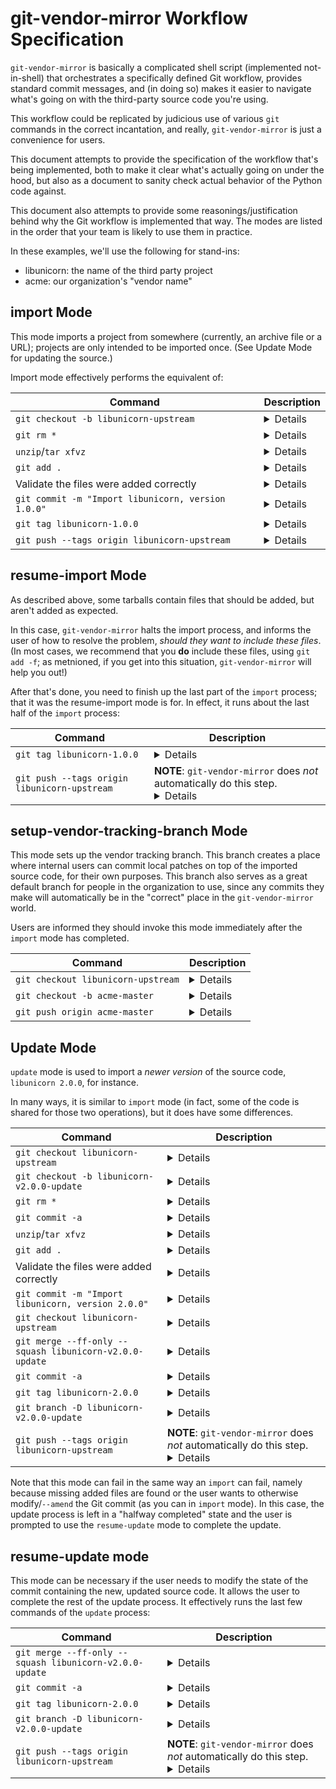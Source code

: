 # git-vendor-mirror Workflow Specification

`git-vendor-mirror` is basically a complicated shell script (implemented not-in-shell) that orchestrates a specifically defined Git workflow, provides standard commit messages, and (in doing so) makes it easier to navigate what's going on with the third-party source code you're using.

This workflow could be replicated by judicious use of various `git` commands in the correct incantation, and really, `git-vendor-mirror` is just a convenience for users.

This document attempts to provide the specification of the workflow that's being implemented, both to make it clear what's actually going on under the hood, but also as a document to sanity check actual behavior of the Python code against.

This document also attempts to provide some reasonings/justification behind why the Git workflow is implemented that way. The modes are listed in the order that your team is likely to use them in practice.

In these examples, we'll use the following for stand-ins:

* libunicorn: the name of the third party project
* acme: our organization's "vendor name"

## import Mode

This mode imports a project from somewhere (currently, an archive file or a URL); projects are only intended to be imported once. (See Update Mode for updating the source.)

Import mode effectively performs the equivalent of:

| Command  | Description  |
| ---------------------- | ------------- |
| `git checkout -b libunicorn-upstream`  | <details>Create the branch that will contain the upstream source code.</details> |
| `git rm *` | <details>Clear that branch out. The code actually is more thorough than this,  including hidden files and directories.</details> |
| `unzip`/`tar xfvz` | <details>Unpack the provided archive of source code into the (now empty) working directory.</details> |
| `git add .` | <details>Add the source code that was just unarchived to the Git repository.</details>|
| Validate the files were added correctly | <details>A surprising number of projects ship files in their source archives that have been `.gitignored`; this code validates that all files in the tarball were added, and _warns_ the user if that is not the case.</details> |
| `git commit -m "Import libunicorn, version 1.0.0"` | <details>Commit the source code, using a standard message with details of where the source came from.</details> |
| `git tag libunicorn-1.0.0` | <details>Create a tag to easily identify this specific version of the upstream, pristine source code.</details> |
| `git push --tags origin libunicorn-upstream` | <details>Publish the branch and tag to everyone else. **NOTE**: `git-vendor-mirror` does _not_ automatically perform this step; it informs the user that they need to perform this step themselves, and provides the correct commands to type.</details> |

## resume-import Mode

As described above, some tarballs contain files that should be added, but aren't added as expected.

In this case, `git-vendor-mirror` halts the import process, and informs the user of how to resolve the problem, _should they want to include these files_. (In most cases, we recommend that you **do** include these files, using `git add -f`; as metnioned, if you get into this situation, `git-vendor-mirror` will help you out!)

After that's done, you need to finish up the last part of the `import` process; that it was the resume-import mode is for. In effect, it runs about the last half of the `import` process:

| Command  | Description  |
| ---------------------- | ------------- |
| `git tag libunicorn-1.0.0` | <details>Create a tag to easily identify this specific version of the upstream, pristine source code.</details> |
| `git push --tags origin libunicorn-upstream` | **NOTE**: `git-vendor-mirror` does _not_ automatically do this step. <details>Publish the branch and tag to everyone else. **NOTE**: `git-vendor-mirror` does _not_ automatically do this step; it informs the user that they need to do this step themselves, and provides the correct commands to type.</details> |


## setup-vendor-tracking-branch Mode

This mode sets up the vendor tracking branch. This branch creates a place where internal users can commit local patches on top of the imported source code, for their own purposes. This branch also serves as a great default branch for people in the organization to use, since any commits they make will automatically be in the "correct" place in the `git-vendor-mirror` world.

Users are informed they should invoke this mode immediately after the `import` mode has completed. 

| Command  | Description  |
| ---------------------- | ------------- |
| `git checkout libunicorn-upstream` | <details>Check out the just-imported copy of the source code into the working directory.</details> |
| `git checkout -b acme-master` | <details>Create the vendor branch to store local patches on.</details> |
| `git push origin acme-master` | <details>Publish the vendor branch that was just created for others to use.</details> |

## Update Mode

`update` mode is used to import a _newer version_ of the source code, `libunicorn 2.0.0`, for instance.

In many ways, it is similar to `import` mode (in fact, some of the code is shared for those two operations), but it does have some differences.

| Command  | Description  |
| ---------------------- | ------------- |
| `git checkout libunicorn-upstream`  | <details>Check out the branch where the pristine upstream source code is, in order to update it.</details> |
| `git checkout -b libunicorn-v2.0.0-update` | <details>Create a temporary branch to perform the update on.</details> |
| `git rm *` | <details>Clear the update branch out. The code actually is more thorough than this, including hidden files and directories.</details> |
| `git commit -a` | <details>Commit the emptied-out branch, in preparation to add the new version of the source code.</details> |
| `unzip`/`tar xfvz` | <details>Unpack the provided archive of source code into the (now empty) working directory.</details> |
| `git add .` | <details>Add the source code that was just unarchived to the Git repository. </details> |
| Validate the files were added correctly | <details>A surprising number of projects ship files in their source archives that have been `.gitignored`; this code validates that all files in the tarball were added, and _warns_ the user if that is not the case.</details> |
| `git commit -m "Import libunicorn, version 2.0.0"` | <details>Commit the updated source code.</details> |
| `git checkout libunicorn-upstream` | <details>Checkout the upstream branch; at this point, it should contain the previous version of the pristine, upsream source code, i.e. libunicorn version 1.0.0</details> |
| `git merge --ff-only --squash libunicorn-v2.0.0-update` | <details>Squash all the commits (in effect, the cleaning of the old source code and the adding of the new source code) into a single commit, and fast-forward merge that back to the `libunicorn-upstream` branch. Using Git to squash the removal and addition of the source code is an easy way to ensure that process is done correctly (using Git's internal logic for this); and merging as a fast-foward merge ensures we don't create a (pointlessly noisy) merge commit on the `libunicorn-upstream` branch.</details> |
| `git commit -a` | <details>Commit the squashed/merged branch to the `libunicorn-upstream` branch.</details> |
| `git tag libunicorn-2.0.0` | <details>Create a tag to easily identify this specific version of the upstream, pristine source code.</details> |
| `git branch -D libunicorn-v2.0.0-update` | <details>Delete the (now merged, and therefore useless) update branch.</details> |
| `git push --tags origin libunicorn-upstream` | **NOTE**: `git-vendor-mirror` does _not_ automatically do this step. <details>Publish the branch and tag to everyone else. **NOTE**: `git-vendor-mirror` does _not_ automatically do this step; it informs the user that they need to do this step themselves, and provides the correct commands to type.</details> |

Note that this mode can fail in the same way an `import` can fail, namely because missing added files are found or the user wants to otherwise modify/`--amend` the Git commit (as you can in `import` mode). In this case, the update process is left in a "halfway completed" state and the user is prompted to use the `resume-update` mode to complete the update.

## resume-update mode

This mode can be necessary if the user needs to modify the state of the commit containing the new, updated source code. It allows the user to complete the rest of the update process. It effectively runs the last few commands of the `update` process:

| Command  | Description  |
| ---------------------- | ------------- |
| `git merge --ff-only --squash libunicorn-v2.0.0-update` | <details>Squash all the commits (in effect, the cleaning of the old source code and the adding of the new source code) into a single commit, and fast-forward merge that back to the `libunicorn-upstream` branch. Using Git to squash the removal and addition of the source code is an easy way to ensure that process is done correctly (using Git's internal logic for this); and merging as a fast-foward merge ensures we don't create a (pointlessly noisy) merge commit on the `libunicorn-upstream` branch </details>|
| `git commit -a` | <details>Commit the squashed/merged branch to the `libunicorn-upstream` branch.</details> |
| `git tag libunicorn-2.0.0` | <details>Create a tag to easily identify this specific version of the upstream, pristine source code.</details> |
| `git branch -D libunicorn-v2.0.0-update` | <details>Delete (now merged, and therefore useless) update branch.</details> |
| `git push --tags origin libunicorn-upstream` | **NOTE**: `git-vendor-mirror` does _not_ automatically do this step. <details>Publish the branch and tag to everyone else. **NOTE**: `git-vendor-mirror` does _not_ automatically do this step; it informs the user that they need to do this step themselves, and provides the correct commands to type.</details> |

